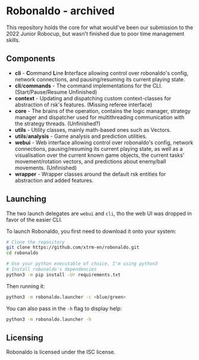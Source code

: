 # Robonaldo - archived

This repository holds the core for what would've been our submission to the 2022 Junior Robocup, but wasn't finished due to poor time management skills.

## Components
- **cli** - **C**ommand **L**ine **I**nterface allowing control over robonaldo's config, network connections, and pausing/resuming its current playing state.
- **cli**/**commands** - The command implementations for the CLI. (Start/Pause/Resume Unfinished)
- **context** - Updating and dispatching custom context-classes for abstraction of rsk's features. (Missing referee interface)
- **core** - The brains of the operation, contains the logic manager, strategy manager and dispatcher used for multithreading communication with the strategy threads. (Unfinished?)
- **utils** - Utility classes, mainly math-based ones such as Vectors.
- **utils**/**analysis** - Game analysis and prediction utilities.
- **webui** - Web interface allowing control over robonaldo's config, network connections, pausing/resuming its current playing state, as well as a visualisation over the current known game objects, the current tasks' movement/rotation vectors, and predictions about enemy/ball movements. (Unfinished)
- **wrapper** - Wrapper classes around the default rsk entities for abstraction and added features.

## Launching
The two launch delegates are `webui` and `cli`, tho the web UI was dropped in favor of the easier CLI.

To launch Robonaldo, you first need to download it onto your system:
```bash
# Clone the repository
git clone https://github.com/xtrm-en/robonaldo.git
cd robonaldo

# Use your python executable of choice, I'm using python3
# Install robonaldo's dependencies
python3 -m pip install -Ur requirements.txt
```

Then running it:
```bash
python3 -m robonaldo.launcher -c <blue/green>
```

You can also pass in the `-h` flag to display help:
```bash
python3 -m robonaldo.launcher -h
```

## Licensing
Robonaldo is licensed under the ISC license.
